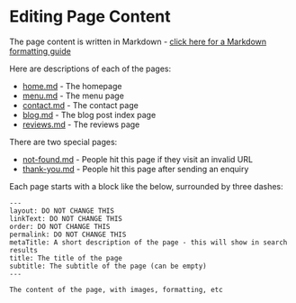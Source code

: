 # Editing Page Content

The page content is written in Markdown - [click here for a Markdown formatting guide](https://www.markdownguide.org/cheat-sheet/)

Here are descriptions of each of the pages:

- [home.md](home.md) - The homepage
- [menu.md](menu.md) - The menu page
- [contact.md](contact.md) - The contact page
- [blog.md](blog.md) - The blog post index page
- [reviews.md](reviews.md) - The reviews page

There are two special pages:

- [not-found.md](not-found.md) - People hit this page if they visit an invalid URL
- [thank-you.md](thank-you.md) - People hit this page after sending an enquiry

Each page starts with a block like the below, surrounded by three dashes:

```
---
layout: DO NOT CHANGE THIS
linkText: DO NOT CHANGE THIS
order: DO NOT CHANGE THIS
permalink: DO NOT CHANGE THIS
metaTitle: A short description of the page - this will show in search results
title: The title of the page
subtitle: The subtitle of the page (can be empty)
---

The content of the page, with images, formatting, etc
```
